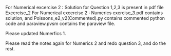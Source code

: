 
For Numerical excercise 2 : Solution for Question 1,2,3 is present in pdf file Excercise_2
For Numerical excercise 2 : Numerics exercise_3.pdf contains solution, and Poissons_e2_v2(Commented).py contains commented python code and paraview.pvsm contains the paraview file.


Please updated Numerfics 1.

Please read the notes again for Numerics 2 and redo question 3, and do the rest.
